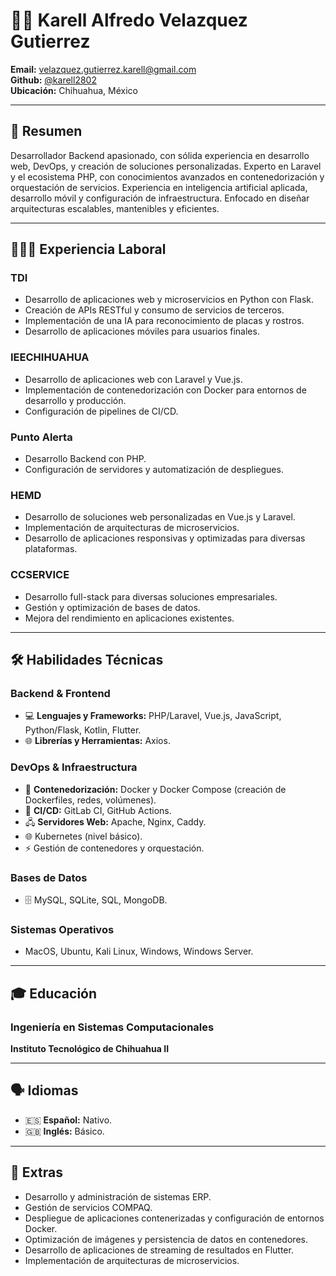 # 👨‍💻 Karell Alfredo Velazquez Gutierrez

**Email:** velazquez.gutierrez.karell@gmail.com  
**Github:** [@karell2802](https://github.com/karell2802)  
**Ubicación:** Chihuahua, México

---

## 📝 Resumen

Desarrollador Backend apasionado, con sólida experiencia en desarrollo web, DevOps, y creación de soluciones personalizadas. Experto en Laravel y el ecosistema PHP, con conocimientos avanzados en contenedorización y orquestación de servicios. Experiencia en inteligencia artificial aplicada, desarrollo móvil y configuración de infraestructura. Enfocado en diseñar arquitecturas escalables, mantenibles y eficientes.

---

## 👨🏽‍🔧 Experiencia Laboral

### **TDI**
- Desarrollo de aplicaciones web y microservicios en Python con Flask.  
- Creación de APIs RESTful y consumo de servicios de terceros.  
- Implementación de una IA para reconocimiento de placas y rostros.  
- Desarrollo de aplicaciones móviles para usuarios finales.  

### **IEECHIHUAHUA**
- Desarrollo de aplicaciones web con Laravel y Vue.js.  
- Implementación de contenedorización con Docker para entornos de desarrollo y producción.  
- Configuración de pipelines de CI/CD.  

### **Punto Alerta**
- Desarrollo Backend con PHP.  
- Configuración de servidores y automatización de despliegues.  

### **HEMD**
- Desarrollo de soluciones web personalizadas en Vue.js y Laravel.  
- Implementación de arquitecturas de microservicios.  
- Desarrollo de aplicaciones responsivas y optimizadas para diversas plataformas.  

### **CCSERVICE**
- Desarrollo full-stack para diversas soluciones empresariales.  
- Gestión y optimización de bases de datos.  
- Mejora del rendimiento en aplicaciones existentes.  

---

## 🛠 Habilidades Técnicas

### Backend & Frontend
- 💻 **Lenguajes y Frameworks:** PHP/Laravel, Vue.js, JavaScript, Python/Flask, Kotlin, Flutter.  
- 🌐 **Librerías y Herramientas:** Axios.  

### DevOps & Infraestructura
- 🐳 **Contenedorización:** Docker y Docker Compose (creación de Dockerfiles, redes, volúmenes).  
- 🔄 **CI/CD:** GitLab CI, GitHub Actions.  
- 🖧 **Servidores Web:** Apache, Nginx, Caddy.  
- 🌐 Kubernetes (nivel básico).  
- ⚡ Gestión de contenedores y orquestación.  

### Bases de Datos
- 🗄️ MySQL, SQLite, SQL, MongoDB.  

### Sistemas Operativos
- MacOS, Ubuntu, Kali Linux, Windows, Windows Server.  

---

## 🎓 Educación

### Ingeniería en Sistemas Computacionales
**Instituto Tecnológico de Chihuahua II**

---

## 🗣 Idiomas
- 🇪🇸 **Español:** Nativo.  
- 🇬🇧 **Inglés:** Básico.  

---

## 🔧 Extras

- Desarrollo y administración de sistemas ERP.  
- Gestión de servicios COMPAQ.  
- Despliegue de aplicaciones contenerizadas y configuración de entornos Docker.  
- Optimización de imágenes y persistencia de datos en contenedores.  
- Desarrollo de aplicaciones de streaming de resultados en Flutter.  
- Implementación de arquitecturas de microservicios.  
